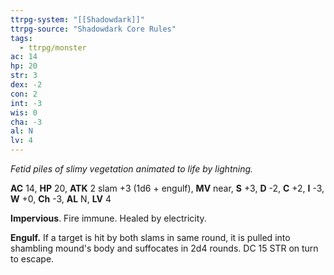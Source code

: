 ```yaml
---
ttrpg-system: "[[Shadowdark]]"
ttrpg-source: "Shadowdark Core Rules"
tags:
  - ttrpg/monster
ac: 14
hp: 20
str: 3
dex: -2
con: 2
int: -3
wis: 0
cha: -3
al: N
lv: 4
---
```


_Fetid piles of slimy vegetation animated to life by lightning._

**AC** 14, **HP** 20, **ATK** 2 slam +3 (1d6 + engulf), **MV** near, **S** +3, **D** -2, **C** +2, **I** -3, **W** +0, **Ch** -3, **AL** N, **LV** 4

**Impervious**. Fire immune. Healed by electricity. 

**Engulf.** If a target is hit by both slams in same round, it is pulled into shambling mound's body and suffocates in 2d4 rounds. DC 15 STR on turn to escape.

